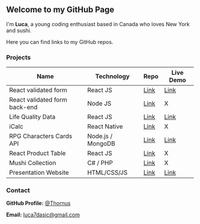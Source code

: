 <link rel="shortcut icon" type="image/x-icon" href="/favicon.ico?">

## Welcome to my GitHub Page

I'm **Luca**, a young coding enthusiast based in Canada who loves New York and sushi.

Here you can find links to my GitHub repos.

### Projects

Name                |    Technology    |    Repo                                                |   Live Demo
------------        |   -------------  |-------------                                           |------------
React validated form|     React JS     | [Link](https://github.com/Thornus/gemuu)               | [Link](https://gemuu-af9d1.firebaseapp.com/)
React validated form back-end |     Node JS     | [Link](https://github.com/Thornus/gemuu-backend)| X
Life Quality Data   |     React JS     | [Link](https://github.com/Thornus/life-quality-data)   | [Link](https://life-quality-data.firebaseapp.com)
iCalc               |   React Native   | [Link](https://github.com/Thornus/icalc)               |     X
RPG Characters Cards API | Node.js / MongoDB | [Link](https://github.com/Thornus/rpg-characters-cards-api) | [Link](https://rpg-characters-cards-api.herokuapp.com/api/characters)
React Product Table |     React JS     | [Link](https://github.com/Thornus/react-product-table) |     X
Mushi Collection    |     C# / PHP     | [Link](https://github.com/Thornus/mushi-collection)    |     X
Presentation Website|    HTML/CSS/JS   | [Link](https://github.com/Thornus/presentation-website)| [Link](https://presentation-website-b4506.firebaseapp.com)

### Contact

**GitHub Profile:** [@Thornus](https://github.com/Thornus)

**Email:** luca7dasic@gmail.com
